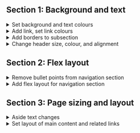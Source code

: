 

## Section 1: Background and text
<details>
<summary>Set background and text colours</summary>

1. Set background colour to c-background-color
2. Header/footer background colour set to c-background-highlights
3. Text colour in main, header, footer set to base-font-color
</details>

<details>
<summary>Add link, set link colours</summary>

1. Added link to [Google homepage](https://www.google.com)
2. Set link text colour to c-magenta
3. Set mouseover colour to c-orange

</details>

<details>
<summary>Add borders to subsection</summary>

1. Added border to "Subsection" and "Another subsection"

      -3px wide and c-cyan in colour

</details>

<details>
<summary>Change header size, colour, and alignment</summary>

1. Align header to centre
2. Set header text size to 150%
3. Change header colour to c-yellow

</details>

## Section 2: Flex layout

<details>

<summary>Remove bullet points from navigation section</summary>

1. Bullet points removed using list-style-type: none

</details>

<details>

<summary>Add flex layout for navigation section</summary>

1. Set maximum width of page to 1080px
2. Created flex box with display: flex
3. Changed orientation to horizontal with flex-direction: row
4. Changed alignment to center
5. Added 200px gap between list items

</details>

## Section 3: Page sizing and layout

<details>

<summary>Aside text changes</summary>

1. Change aside text colour to c-green
2. Set all links in the aside to c-red
3. Set mouseover colour of links to c-blue

</details>

<details>

<summary>Set layout of main content and related links</summary>

1. Change max width of page from 1080px to 800px
2. Change gap in flex from 200px to 180px to prevent word wrap
3. Set layout of main article and aside with float functions.
4. Cleared float functions for footer formatting
5. Added top padding of 50px to article headings
6. Moved aside into <main>

</details>

